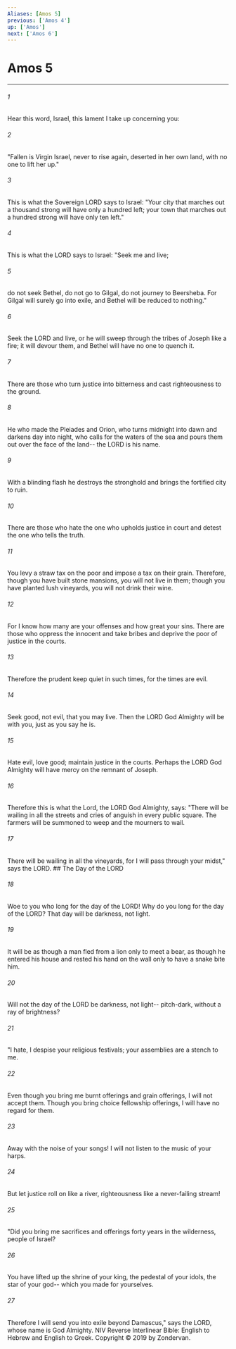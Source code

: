 ```yaml
---
Aliases: [Amos 5]
previous: ['Amos 4']
up: ['Amos']
next: ['Amos 6']
---
```

# Amos 5

***


###### 1 
Hear this word, Israel, this lament I take up concerning you: 

###### 2 
"Fallen is Virgin Israel, never to rise again, deserted in her own land, with no one to lift her up." 

###### 3 
This is what the Sovereign LORD says to Israel: "Your city that marches out a thousand strong will have only a hundred left; your town that marches out a hundred strong will have only ten left." 

###### 4 
This is what the LORD says to Israel: "Seek me and live; 

###### 5 
do not seek Bethel, do not go to Gilgal, do not journey to Beersheba. For Gilgal will surely go into exile, and Bethel will be reduced to nothing." 

###### 6 
Seek the LORD and live, or he will sweep through the tribes of Joseph like a fire; it will devour them, and Bethel will have no one to quench it. 

###### 7 
There are those who turn justice into bitterness and cast righteousness to the ground. 

###### 8 
He who made the Pleiades and Orion, who turns midnight into dawn and darkens day into night, who calls for the waters of the sea and pours them out over the face of the land-- the LORD is his name. 

###### 9 
With a blinding flash he destroys the stronghold and brings the fortified city to ruin. 

###### 10 
There are those who hate the one who upholds justice in court and detest the one who tells the truth. 

###### 11 
You levy a straw tax on the poor and impose a tax on their grain. Therefore, though you have built stone mansions, you will not live in them; though you have planted lush vineyards, you will not drink their wine. 

###### 12 
For I know how many are your offenses and how great your sins. There are those who oppress the innocent and take bribes and deprive the poor of justice in the courts. 

###### 13 
Therefore the prudent keep quiet in such times, for the times are evil. 

###### 14 
Seek good, not evil, that you may live. Then the LORD God Almighty will be with you, just as you say he is. 

###### 15 
Hate evil, love good; maintain justice in the courts. Perhaps the LORD God Almighty will have mercy on the remnant of Joseph. 

###### 16 
Therefore this is what the Lord, the LORD God Almighty, says: "There will be wailing in all the streets and cries of anguish in every public square. The farmers will be summoned to weep and the mourners to wail. 

###### 17 
There will be wailing in all the vineyards, for I will pass through your midst," says the LORD. ## The Day of the LORD 

###### 18 
Woe to you who long for the day of the LORD! Why do you long for the day of the LORD? That day will be darkness, not light. 

###### 19 
It will be as though a man fled from a lion only to meet a bear, as though he entered his house and rested his hand on the wall only to have a snake bite him. 

###### 20 
Will not the day of the LORD be darkness, not light-- pitch-dark, without a ray of brightness? 

###### 21 
"I hate, I despise your religious festivals; your assemblies are a stench to me. 

###### 22 
Even though you bring me burnt offerings and grain offerings, I will not accept them. Though you bring choice fellowship offerings, I will have no regard for them. 

###### 23 
Away with the noise of your songs! I will not listen to the music of your harps. 

###### 24 
But let justice roll on like a river, righteousness like a never-failing stream! 

###### 25 
"Did you bring me sacrifices and offerings forty years in the wilderness, people of Israel? 

###### 26 
You have lifted up the shrine of your king, the pedestal of your idols, the star of your god-- which you made for yourselves. 

###### 27 
Therefore I will send you into exile beyond Damascus," says the LORD, whose name is God Almighty. NIV Reverse Interlinear Bible: English to Hebrew and English to Greek. Copyright © 2019 by Zondervan.
